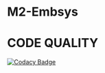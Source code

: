 # M2-Embsys

# CODE QUALITY
[![Codacy Badge](https://app.codacy.com/project/badge/Grade/e104c1b851314e7da0cd5180570d9af8)](https://www.codacy.com/gh/saicharanpatel/M2-Embsys/dashboard?utm_source=github.com&amp;utm_medium=referral&amp;utm_content=saicharanpatel/M2-Embsys&amp;utm_campaign=Badge_Grade)